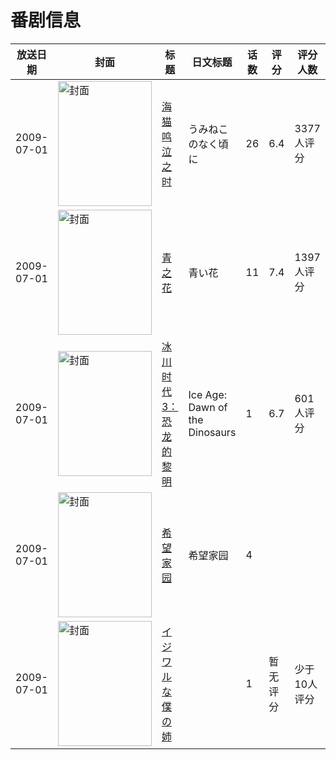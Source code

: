 # 番剧信息

|放送日期|封面|标题|日文标题|话数|评分|评分人数|
|---|---|---|---|---|---|---|
|2009-07-01|<img src="https://lain.bgm.tv/pic/cover/c/f5/23/1377_ivd27.jpg" alt="封面" style="width:150px;height:200px;object-fit:cover;">|[海猫鸣泣之时](https://bangumi.tv/subject/1377)|うみねこのなく頃に|26|6.4|3377人评分|
|2009-07-01|<img src="https://lain.bgm.tv/pic/cover/c/26/12/1758_z5HZN.jpg" alt="封面" style="width:150px;height:200px;object-fit:cover;">|[青之花](https://bangumi.tv/subject/1758)|青い花|11|7.4|1397人评分|
|2009-07-01|<img src="https://lain.bgm.tv/pic/cover/c/d1/fe/45812_Hn5TQ.jpg" alt="封面" style="width:150px;height:200px;object-fit:cover;">|[冰川时代3：恐龙的黎明](https://bangumi.tv/subject/45812)|Ice Age: Dawn of the Dinosaurs|1|6.7|601人评分|
|2009-07-01|<img src="https://lain.bgm.tv/pic/cover/c/2a/4c/406271_1tNiJ.jpg" alt="封面" style="width:150px;height:200px;object-fit:cover;">|[希望家园](https://bangumi.tv/subject/406271)|希望家园|4|||
|2009-07-01|<img src="https://bangumi.tv/img/no_icon_subject.png" alt="封面" style="width:150px;height:200px;object-fit:cover;">|[イジワルな僕の姉](https://bangumi.tv/subject/409179)||1|暂无评分|少于10人评分|
